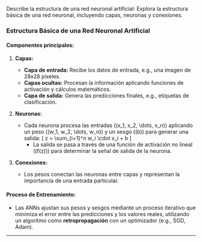 Describe la estructura de una red neuronal artificial: Explora la estructura básica de una red neuronal, incluyendo capas, neuronas y conexiones.


### **Estructura Básica de una Red Neuronal Artificial**

#### **Componentes principales:**

1. **Capas:**
   - **Capa de entrada:** Recibe los datos de entrada, e.g., una imagen de 28x28 píxeles.
   - **Capas ocultas:** Procesan la información aplicando funciones de activación y cálculos matemáticos.
   - **Capa de salida:** Genera las predicciones finales, e.g., etiquetas de clasificación.

2. **Neuronas:**
   - Cada neurona procesa las entradas (\(x_1, x_2, \dots, x_n\)) aplicando un peso (\(w_1, w_2, \dots, w_n\)) y un sesgo (\(b\)) para generar una salida:
     \[
     z = \sum_{i=1}^n w_i \cdot x_i + b
     \]
     - La salida se pasa a través de una función de activación no lineal (\(f(z)\)) para determinar la señal de salida de la neurona.

3. **Conexiones:**
   - Los pesos conectan las neuronas entre capas y representan la importancia de una entrada particular.

#### **Proceso de Entrenamiento:**
- Las ANNs ajustan sus pesos y sesgos mediante un proceso iterativo que minimiza el error entre las predicciones y los valores reales, utilizando un algoritmo como **retropropagación** con un optimizador (e.g., SGD, Adam).

---